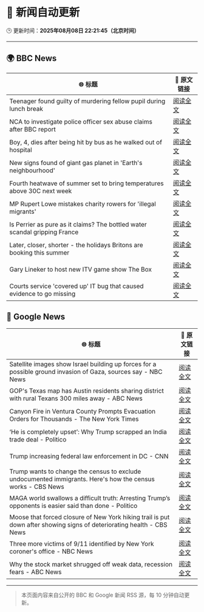 # 🧠 新闻自动更新

🕒 更新时间：**2025年08月08日 22:21:45（北京时间）**

---

## 🌍 BBC News

| 🌐 标题 | 🔗 原文链接 |
|--------|-------------|
| Teenager found guilty of murdering fellow pupil during lunch break | [阅读全文](https://www.bbc.com/news/articles/cn5e4yw9pr2o?at_medium=RSS&at_campaign=rss) |
| NCA to investigate police officer sex abuse claims after BBC report | [阅读全文](https://www.bbc.com/news/articles/cjw6qj990lno?at_medium=RSS&at_campaign=rss) |
| Boy, 4, dies after being hit by bus as he walked out of hospital | [阅读全文](https://www.bbc.com/news/articles/c5ylxv7wd33o?at_medium=RSS&at_campaign=rss) |
| New signs found of giant gas planet in 'Earth's neighbourhood' | [阅读全文](https://www.bbc.com/news/articles/cx2xezw3dkpo?at_medium=RSS&at_campaign=rss) |
| Fourth heatwave of summer set to bring temperatures above 30C next week | [阅读全文](https://www.bbc.com/weather/articles/czjm4zl20wzo?at_medium=RSS&at_campaign=rss) |
| MP Rupert Lowe mistakes charity rowers for 'illegal migrants' | [阅读全文](https://www.bbc.com/news/articles/cdd32lnq445o?at_medium=RSS&at_campaign=rss) |
| Is Perrier as pure as it claims? The bottled water scandal gripping France | [阅读全文](https://www.bbc.com/news/articles/cyvn3qe0jpgo?at_medium=RSS&at_campaign=rss) |
| Later, closer, shorter - the holidays Britons are booking this summer | [阅读全文](https://www.bbc.com/news/articles/c939gx4gqwpo?at_medium=RSS&at_campaign=rss) |
| Gary Lineker to host new ITV game show The Box | [阅读全文](https://www.bbc.com/news/articles/cwy53zynp1wo?at_medium=RSS&at_campaign=rss) |
| Courts service 'covered up' IT bug that caused evidence to go missing | [阅读全文](https://www.bbc.com/news/articles/cwye2q00k51o?at_medium=RSS&at_campaign=rss) |

## 📰 Google News

| 🌐 标题 | 🔗 原文链接 |
|--------|-------------|
| Satellite images show Israel building up forces for a possible ground invasion of Gaza, sources say - NBC News | [阅读全文](https://news.google.com/rss/articles/CBMiywFBVV95cUxOSG45Nm9lZU84ZGl5RjIxWVQ5OFpvbzFfUDQ0ZXpOWHV1cmhGWWt1YVRfZWFkZFJzd1k3Zkthc1BKUC16OHE4WEpkVVNxUXlNeGx5akJ5RHRIdWIwTnZEbjRSN0Jpa1k1ZDZsRW54R3N1R2Y3U0VsMGlxaTRsbm1YSTI5UE5nUVJvN0k3bnFXT3V6S180VUJJUVhZR2dwWVA5bU9PRW9WNENUQ2pma3V6UXNqdFhDd2xXNG5od2F0d0tVS1RraVlXVEV1SdIBVkFVX3lxTE5fcTBfX1FEVTVoSVpUdWFCbUs2WmlJdmtUUXpHcGVycEt3WFdwNDgycHVQYWhtRnBUekEyNGR6STVoRC1PLVV0NjZZZlhDTEVKWkM0V1Nn?oc=5) |
| GOP's Texas map has Austin residents sharing district with rural Texans 300 miles away - ABC News | [阅读全文](https://news.google.com/rss/articles/CBMiqAFBVV95cUxOckdseVRGX0czUWE2TDVmbFk2QjJERTlLRUJkZFFzX3pObUZJTnl5a3ByOTFiZFhUcGZJQUU3bHRRRHRyS01ZTG9fRkQyU3Z4VGpYMlpOZ0UyRmQ4aE94UkNQSi11S01QTDFKUjFDTHBDSC1WMjJhS01ibUVza3hqdldnQ1B2SmxzdExLYU1jazg5dk9fa05CczlBRUZEUXFYWU1iTHpQeUjSAa4BQVVfeXFMUE1PYk85UEJ1M09HcGFpaVJjaGMwTk5BWWZvNjJuZktyaThBbThBTDNRM1d3VGZqdUYxOFFsSVhYTnRjNmtDc0ZaUEFDZ1hIaVRsMlI1cFZocG9GRnRmUUdibTZLWUYxUUVnZXRkWW9pQzFYV05FWUVnb2RWYkhjX1hXUlNrcnZoM2ZZQUVkbkZYVnI1RDg3ZU5LbTUyMHo5Z0lmU0dYUkh5enVoQ1Zn?oc=5) |
| Canyon Fire in Ventura County Prompts Evacuation Orders for Thousands - The New York Times | [阅读全文](https://news.google.com/rss/articles/CBMieEFVX3lxTE5YS2tZRnhsTzhUOV9udWhhOGtORXRwQVNBVnVSYmpjelNlZ29sZmpTNHp4cjRfVnRPUlBwNUFnS0tPejRKM1ZFUHhoeFRvSU1OZFZQT0pVU2RRMHVNcW85RGd1OUpDb3Q1Q1pRY1oxNXAxYzhycUY3QQ?oc=5) |
| ‘He is completely upset’: Why Trump scrapped an India trade deal - Politico | [阅读全文](https://news.google.com/rss/articles/CBMifEFVX3lxTE8xVi1FMGZPMHRvSzJrb1ZORTlERWItbXdZa1JVSkdWWm9IX0p4WUdPSmF5Y0trMnhMa0V0WVVQa1NhWnBUd3NuS3RraHhpX1hpSmJzZTVuNnhtT0s5emU3cGVxMHItcXh3bXNJWTBKQXRKWVZzYi1CWEpONzA?oc=5) |
| Trump increasing federal law enforcement in DC - CNN | [阅读全文](https://news.google.com/rss/articles/CBMifEFVX3lxTE1CSXpYQkVtZkpsZTYzdkJHYTdhV3prcGpaaXUybENEeHJQSmxwZE55Z3NYYXRyeVRKVmhjQ0IzTXltbHZUcldPVWhheFd5VVFUcmpHODdCZ3c4bUlZLWF6WldNQXpIaUJyZkt0Y3lKaWpkNlNCQkVLODFib0fSAYIBQVVfeXFMTkw3endxbk40OG9EbW03bUJaeXEwSmhRRW1jYXZxSXlQMjJrRjZ3YWxyejE3Y1NqOFFfazdCeXoyZF9sd1JhTEc5Y2luX2h3M1pGSUFuR3FYZ3lzU1BEVEpZSkdRbmdkOWZ2NjA0OUxndEJ0eVFMeEU0aHlsRHRBMU5qZw?oc=5) |
| Trump wants to change the census to exclude undocumented immigrants. Here's how the census works - CBS News | [阅读全文](https://news.google.com/rss/articles/CBMie0FVX3lxTE5Ca0hPM2RkX0U5OGJBNDVtZTA2QTJUX2pXcUluSTREbWNjQVJXM2RyZmNvWjk5eDRidnVvLUJMRTFPM2lpT1Uxb0RDTkVIZ0NQOVJoSnEtaDg5eW9UaEVicW0xV2x2RUpIR2NacXZ2X1R4OWlIdm1xTGhWWdIBgAFBVV95cUxQV1h1N3lha052TEpPR1FEZTBYRDJyQ2FmSG9ONm9yTE4zT3pKRjNFWEc1SEJsMEpDcG9URFlSbmp4cDk1QkYtemRYTXN6VF9QZHQ3bzRxRlJzb2ZIUW5iT0NLMlV4V084YzZoXzVwV0RyN005UHBCYk5KWnBIdGZvTQ?oc=5) |
| MAGA world swallows a difficult truth: Arresting Trump’s opponents is easier said than done - Politico | [阅读全文](https://news.google.com/rss/articles/CBMiiwFBVV95cUxOMEhkREdKTm9RaW1DWXg2TWY5UTFfWnZ1REVHa0s4TlAyNjlNRUJwQlNLakNvRG52TEtlZjRVUTE2X0dVYl9TVWpLeTJWeE1BRlJxWU5DVnRVZzl2SGN6VTVMb2d1T2JTaEZaa3N3SmpucEFUdWpmTEJfYlhVUVhtV2xMdm4tSjRzc2RB?oc=5) |
| Moose that forced closure of New York hiking trail is put down after showing signs of deteriorating health - CBS News | [阅读全文](https://news.google.com/rss/articles/CBMifEFVX3lxTFBGekxPaHk1SElsME81NXNmRDNWbE9lZ0FJdWdNWkV1eDVqLVJNUEpqWEpIcmpncUt6UllqOURkN21fN2dGckMxNmFlQ0RMZFlYS3p1N1JpZ2sxQW5jM3NfQzFaa0xUT3FJdDRyX1d2WHNXMEk4RjVELUtJM3TSAYIBQVVfeXFMUEJXeVZLeEVpYWdsVTItb2RFYjJvalpmRjZERk9IZlZXSmxYWEd1cDE0RC1QVlg1QlAzSk1femxoei1pM1FRTVdUOGZoTHlGV09WWFZvV2Y1YWtWU2hZamV6MnBjRXA4VnhaTHpzM0lGLXhRdkUzZ0x3ZVpJVTA5VkhKdw?oc=5) |
| Three more victims of 9/11 identified by New York coroner's office - NBC News | [阅读全文](https://news.google.com/rss/articles/CBMiqgFBVV95cUxQdTV0ZE44Tnp0aDNKRnBweVk1N2VwNDk3bXRVbnJsNkZ4ZW1jdjdTOHc4WHo1aEVZRkNNZVpvSlFadkNoWWRtM3dKYVVVWmRtYlJKQVRmejBoYmdSaXZZWTJ4cWNQUFEwWjIxc0J0ZWVIMjJrRkZFbDFFbE5yWFZyZEJPMkFlTHlmUDVHNFBjM1lzQmwxSGNheG5VYXNObGZFUGpqV2pjYlRiUdIBVkFVX3lxTE5UYzNxYnBIa3hrMFp2Z283bVgxMHdHbExtb2tmS3BJLW9qWmN4eC1vakpEYmRxNXRyQ3FSeGhOd0FmWjk4V2lxSklQcWZhZlZfWWIxbXdB?oc=5) |
| Why the stock market shrugged off weak data, recession fears - ABC News | [阅读全文](https://news.google.com/rss/articles/CBMipAFBVV95cUxObDU3WHRCUV9XY1R1OTl4Y2l4VUR1Nkplc29ISU5Cdlo5N1l0Zmlxc0JCU0g0SEhMMDVIYnRacHU0QW84NVFyMmZ5SHkxa0JaMkg4Ny03aEpwM1hIQmJKYzR0bEhaalI2M0Y0a19kMzM1MU93bzlJZG1PYkhNT3JoY3Z3R2NfUDNjQ2V5ak5WUk5HYjRmTHl2Wms0YXF2ampnN0s4RtIBqgFBVV95cUxNdW5MUU9qeVpEOFgtSkNhZmJnVkx3Zkd2YUhNOW5JbmVKYmFBVjRCZnhPYTdqN0NodnhVUzY0dW9mRUVpbGpvX2N1RTdxNF9YUVlPZUJNMDVhcGVjUFN2amlpUlprS0VZUzRBdTRqS3FoUmtKRm5zdk1qR210c21fdXd1aUh5aE9wblRNbE1DTHpKYmdWUjVoVUtmNHJVZnFNZ0wteEY5SnBHdw?oc=5) |

---
> 本页面内容来自公开的 BBC 和 Google 新闻 RSS 源，每 10 分钟自动更新。